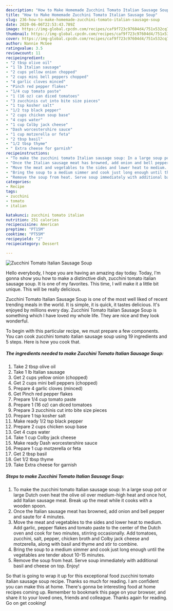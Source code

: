 ```yaml
---
description: "How to Make Homemade Zucchini Tomato Italian Sausage Soup"
title: "How to Make Homemade Zucchini Tomato Italian Sausage Soup"
slug: 236-how-to-make-homemade-zucchini-tomato-italian-sausage-soup
date: 2020-06-06T22:53:43.789Z
image: https://img-global.cpcdn.com/recipes/caf9f723c97604d4/751x532cq70/zucchini-tomato-italian-sausage-soup-recipe-main-photo.jpg
thumbnail: https://img-global.cpcdn.com/recipes/caf9f723c97604d4/751x532cq70/zucchini-tomato-italian-sausage-soup-recipe-main-photo.jpg
cover: https://img-global.cpcdn.com/recipes/caf9f723c97604d4/751x532cq70/zucchini-tomato-italian-sausage-soup-recipe-main-photo.jpg
author: Nannie McGee
ratingvalue: 3.5
reviewcount: 11
recipeingredient:
- "2 tbsp olive oil"
- "1 lb Italian sausage"
- "2 cups yellow onion chopped"
- "2 cups mini bell peppers chopped"
- "4 garlic cloves minced"
- "Pinch red pepper flakes"
- "1/4 cup tomato paste"
- "1 (16 oz) can diced tomatoes"
- "3 zucchinis cut into bite size pieces"
- "1 tsp kosher salt"
- "1/2 tsp black pepper"
- "2 cups chicken soup base"
- "4 cups water"
- "1 cup Colby jack cheese"
- "Dash worcestershire sauce"
- "1 cup motzerella or feta"
- "2 tbsp basil"
- "1/2 tbsp thyme"
- " Extra cheese for garnish"
recipeinstructions:
- "To make the zucchini tomato Italian sausage soup: In a large soup pot or large Dutch oven heat the olive oil over medium-high heat and once hot, add Italian sausage meat. Break up the meat while it cooks with a wooden spoon."
- "Once the Italian sausage meat has browned, add onion and bell pepper and saute for 4 minutes."
- "Move the meat and vegetables to the sides and lower heat to medium. Add garlic, pepper flakes and tomato paste to the center of the Dutch oven and cook for two minutes, stirring occasionally. Add tomatoes, zucchini, salt, pepper, chicken broth and Colby jack cheese and motzerella, along with basil and thyme and stir to combine."
- "Bring the soup to a medium simmer and cook just long enough until the vegetables are tender about 10-15 minutes."
- "Remove the soup from heat. Serve soup immediately with additional basil and cheese on top. Enjoy!"
categories:
- Recipe
tags:
- zucchini
- tomato
- italian

katakunci: zucchini tomato italian 
nutrition: 251 calories
recipecuisine: American
preptime: "PT15M"
cooktime: "PT55M"
recipeyield: "2"
recipecategory: Dessert

---
```



![Zucchini Tomato Italian Sausage Soup](https://img-global.cpcdn.com/recipes/caf9f723c97604d4/751x532cq70/zucchini-tomato-italian-sausage-soup-recipe-main-photo.jpg)

Hello everybody, I hope you are having an amazing day today. Today, I'm gonna show you how to make a distinctive dish, zucchini tomato italian sausage soup. It is one of my favorites. This time, I will make it a little bit unique. This will be really delicious.

Zucchini Tomato Italian Sausage Soup is one of the most well liked of recent trending meals in the world. It is simple, it is quick, it tastes delicious. It's enjoyed by millions every day. Zucchini Tomato Italian Sausage Soup is something which I have loved my whole life. They are nice and they look wonderful.




To begin with this particular recipe, we must prepare a few components. You can cook zucchini tomato italian sausage soup using 19 ingredients and 5 steps. Here is how you cook that.

<!--inarticleads1-->

##### The ingredients needed to make Zucchini Tomato Italian Sausage Soup:

1. Take 2 tbsp olive oil
1. Take 1 lb Italian sausage
1. Get 2 cups yellow onion (chopped)
1. Get 2 cups mini bell peppers (chopped)
1. Prepare 4 garlic cloves (minced)
1. Get Pinch red pepper flakes
1. Prepare 1/4 cup tomato paste
1. Prepare 1 (16 oz) can diced tomatoes
1. Prepare 3 zucchinis cut into bite size pieces
1. Prepare 1 tsp kosher salt
1. Make ready 1/2 tsp black pepper
1. Prepare 2 cups chicken soup base
1. Get 4 cups water
1. Take 1 cup Colby jack cheese
1. Make ready Dash worcestershire sauce
1. Prepare 1 cup motzerella or feta
1. Get 2 tbsp basil
1. Get 1/2 tbsp thyme
1. Take  Extra cheese for garnish




<!--inarticleads2-->

##### Steps to make Zucchini Tomato Italian Sausage Soup:

1. To make the zucchini tomato Italian sausage soup: In a large soup pot or large Dutch oven heat the olive oil over medium-high heat and once hot, add Italian sausage meat. Break up the meat while it cooks with a wooden spoon.
1. Once the Italian sausage meat has browned, add onion and bell pepper and saute for 4 minutes.
1. Move the meat and vegetables to the sides and lower heat to medium. Add garlic, pepper flakes and tomato paste to the center of the Dutch oven and cook for two minutes, stirring occasionally. Add tomatoes, zucchini, salt, pepper, chicken broth and Colby jack cheese and motzerella, along with basil and thyme and stir to combine.
1. Bring the soup to a medium simmer and cook just long enough until the vegetables are tender about 10-15 minutes.
1. Remove the soup from heat. Serve soup immediately with additional basil and cheese on top. Enjoy!




So that is going to wrap it up for this exceptional food zucchini tomato italian sausage soup recipe. Thanks so much for reading. I am confident you can make this at home. There's gonna be interesting food at home recipes coming up. Remember to bookmark this page on your browser, and share it to your loved ones, friends and colleague. Thanks again for reading. Go on get cooking!

